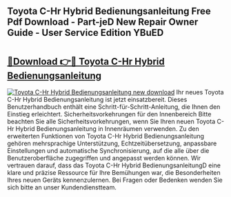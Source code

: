## Toyota C-Hr Hybrid Bedienungsanleitung Free Pdf Download - Part-jeD New Repair Owner Guide - User Service Edition YBuED

# <h2><a href="http://df2z2b8.blite.top/?on=Toyota+C-Hr+Hybrid+Bedienungsanleitung">🔗Download 👉🔴 Toyota C-Hr Hybrid Bedienungsanleitung</a></h2>

[![Toyota C-Hr Hybrid Bedienungsanleitung new download](https://i.imgur.com/lujVjoI.png)](http://df2z2b8.blite.top/?on=Toyota+C-Hr+Hybrid+Bedienungsanleitung)
Ihr neues Toyota C-Hr Hybrid Bedienungsanleitung ist jetzt einsatzbereit. Dieses Benutzerhandbuch enthält eine Schritt-für-Schritt-Anleitung, die Ihnen den Einstieg erleichtert. Sicherheitsvorkehrungen für den Innenbereich Bitte beachten Sie alle Sicherheitsvorkehrungen, wenn Sie Ihren neuen Toyota C-Hr Hybrid Bedienungsanleitung in Innenräumen verwenden. Zu den erweiterten Funktionen von Toyota C-Hr Hybrid Bedienungsanleitung gehören mehrsprachige Unterstützung, Echtzeitübersetzung, anpassbare Einstellungen und automatische Synchronisierung, auf die alle über die Benutzeroberfläche zugegriffen und angepasst werden können. Wir vertrauen darauf, dass das Toyota C-Hr Hybrid BedienungsanleitungD eine klare und präzise Ressource für Ihre Bemühungen war, die Besonderheiten Ihres neuen Geräts kennenzulernen. Bei Fragen oder Bedenken wenden Sie sich bitte an unser Kundendienstteam.
